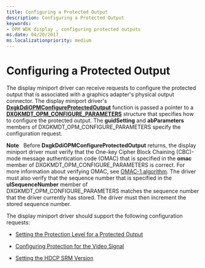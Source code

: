 ```yaml
---
title: Configuring a Protected Output
description: Configuring a Protected Output
keywords:
- OPM WDK display , configuring protected outputs
ms.date: 04/20/2017
ms.localizationpriority: medium
---
```


# Configuring a Protected Output


The display miniport driver can receive requests to configure the protected output that is associated with a graphics adapter's physical output connector. The display miniport driver's [**DxgkDdiOPMConfigureProtectedOutput**](/windows-hardware/drivers/ddi/dispmprt/nc-dispmprt-dxgkddi_opm_configure_protected_output) function is passed a pointer to a [**DXGKMDT\_OPM\_CONFIGURE\_PARAMETERS**](/windows-hardware/drivers/ddi/d3dkmdt/ns-d3dkmdt-_dxgkmdt_opm_configure_parameters) structure that specifies how to configure the protected output. The **guidSetting** and **abParameters** members of DXGKMDT\_OPM\_CONFIGURE\_PARAMETERS specify the configuration request.

**Note**   Before **DxgkDdiOPMConfigureProtectedOutput** returns, the display miniport driver must verify that the One-key Cipher Block Chaining (CBC)-mode message authentication code (OMAC) that is specified in the **omac** member of DXGKMDT\_OPM\_CONFIGURE\_PARAMETERS is correct. For more information about verifying OMAC, see [OMAC-1 algorithm](https://go.microsoft.com/fwlink/p/?linkid=70417). The driver must also verify that the sequence number that is specified in the **ulSequenceNumber** member of DXGKMDT\_OPM\_CONFIGURE\_PARAMETERS matches the sequence number that the driver currently has stored. The driver must then increment the stored sequence number.

 

The display miniport driver should support the following configuration requests:

-   [Setting the Protection Level for a Protected Output](setting-the-protection-level-for-a-protected-output.md)

-   [Configuring Protection for the Video Signal](configuring-protection-for-the-video-signal.md)

-   [Setting the HDCP SRM Version](setting-the-hdcp-srm-version.md)

 

